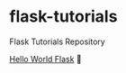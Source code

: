 # flask-tutorials
Flask Tutorials Repository

[Hello World Flask](https://github.com/windson/flask-tutorials/tree/hello-world-flask "Hello World Flask") :rocket:

